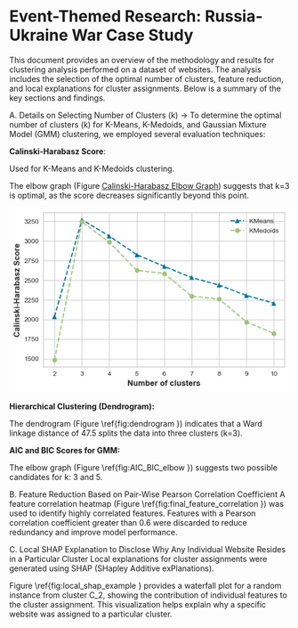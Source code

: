 # Event-Themed Research: Russia-Ukraine War Case Study
This document provides an overview of the methodology and results for clustering analysis performed on a dataset of websites. The analysis includes the selection of the optimal number of clusters, feature reduction, and local explanations for cluster assignments. Below is a summary of the key sections and findings.

A. Details on Selecting Number of Clusters (k) -> To determine the optimal number of clusters (k) for K-Means, K-Medoids, and Gaussian Mixture Model (GMM) clustering, we employed several evaluation techniques:

**Calinski-Harabasz Score**:

Used for K-Means and K-Medoids clustering.

The elbow graph (Figure [Calinski-Harabasz Elbow Graph](#calinski-harabasz-elbow-graph)) suggests that k=3 is optimal, as the score decreases significantly beyond this point.

![Calinski-Harabasz Elbow Graph](https://github.com/MarazMia/Theme-Threat-Research-101/blob/main/Russia-Ukraine-War-Theme/ASIA_CCS_Diagrams/caliski_elbow.png)

**Hierarchical Clustering (Dendrogram):**

The dendrogram (Figure \ref{fig:dendrogram }) indicates that a Ward linkage distance of 47.5 splits the data into three clusters (k=3).

**AIC and BIC Scores for GMM:**

The elbow graph (Figure \ref{fig:AIC_BIC_elbow }) suggests two possible candidates for k: 3 and 5.

B. Feature Reduction Based on Pair-Wise Pearson Correlation Coefficient
A feature correlation heatmap (Figure \ref{fig:final_feature_correlation }) was used to identify highly correlated features.
Features with a Pearson correlation coefficient greater than 0.6 were discarded to reduce redundancy and improve model performance.

C. Local SHAP Explanation to Disclose Why Any Individual Website Resides in a Particular Cluster
Local explanations for cluster assignments were generated using SHAP (SHapley Additive exPlanations).

Figure \ref{fig:local_shap_example } provides a waterfall plot for a random instance from cluster C_2, showing the contribution of
individual features to the cluster assignment. This visualization helps explain why a specific website was assigned to a particular cluster.

